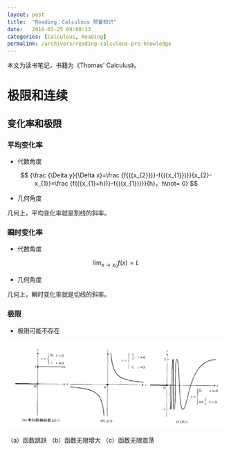 ```yaml
---
layout: post
title:  "Reading：Calculous 预备知识"
date:   2016-03-25 09:00:13
categories: [Calculous, Reading]
permalink: /archivers/reading-calculous-pre-knowledge
---
```

本文为读书笔记，书籍为《Thomas' Calculus》。

# 极限和连续

## 变化率和极限

### 平均变化率

- 代数角度

$$
{\frac {\Delta y}{\Delta x}=\frac {f{({x_{2}})}-f{({x_{1}})}}{x_{2}-x_{1}}=\frac {f{({x_{1}+h})}-f{({x_{1}})}}{h}，h\not= 0}
$$

- 几何角度

几何上，平均变化率就是割线的斜率。

### 瞬时变化率

- 代数角度

$$
\lim_{x\rightarrow {x}_{{0}}}{f\left({x}\right)}=L
$$

- 几何角度

几何上，瞬时变化率就是切线的斜率。

### 极限

- 极限可能不存在

![](http://github.com/thegofind/thegofind.github.io/raw/master/img/00006.png)

（a）函数跳跃	（b）函数无限增大	（c）函数无限震荡